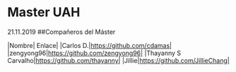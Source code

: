 # Master UAH
21.11.2019 
##Compañeros del Máster

|Nombre| Enlace|
|Carlos D.|https://github.com/cdamas|
|zengyong96|https://github.com/zengyong96|
|Thayanny S Carvalho|https://github.com/thayanny|
|Jillie|https://github.com/JillieChang|


